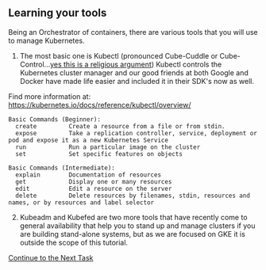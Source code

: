 ## Learning your tools
Being an Orchestrator of containers, there are various tools that you will use to manage Kubernetes. 

 1. The most basic one is Kubectl (pronounced Cube-Cuddle or Cube-Control...[yes this is a religious argument](https://www.reddit.com/r/kubernetes/comments/5qthoc/how_should_i_pronounce_kubectl/))
Kubectl controls the Kubernetes cluster manager and our good friends at both Google and Docker have made life easier and included it in their SDK's now as well.

Find more information at: https://kubernetes.io/docs/reference/kubectl/overview/
```
Basic Commands (Beginner):
  create         Create a resource from a file or from stdin.
  expose         Take a replication controller, service, deployment or pod and expose it as a new Kubernetes Service
  run            Run a particular image on the cluster
  set            Set specific features on objects

Basic Commands (Intermediate):
  explain        Documentation of resources
  get            Display one or many resources
  edit           Edit a resource on the server
  delete         Delete resources by filenames, stdin, resources and names, or by resources and label selector

  ```
2. Kubeadm and Kubefed are two more tools that have recently come to general availability that help you to stand up and manage clusters if you are building stand-alone systems, but as we are focused on GKE it is outside the scope of this tutorial.

[Continue to the Next Task](https://github.com/Burwood/containers101/blob/master/kubernetes_lab/task_3.md)
